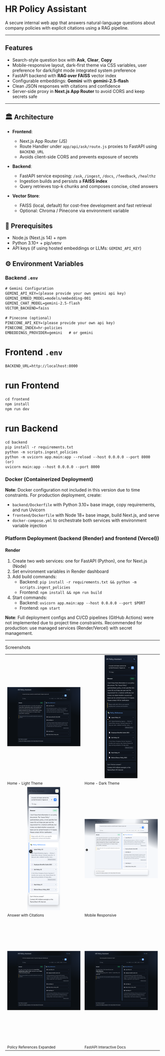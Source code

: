 # HR Policy Assistant

A secure internal web app that answers natural-language questions about company policies with explicit citations using a RAG pipeline.

---

##  Features

-  Search-style question box with **Ask**, **Clear**, **Copy**  
-  Mobile-responsive layout, dark-first theme via CSS variables, user preference for dark/light mode integrated system preference
-  FastAPI backend with **RAG over FAISS** vector index  
-  Configurable embeddings: **Gemini** with **gemini-2.5-flash**  
-  Clean JSON responses with citations and confidence  
-  Server-side proxy in **Next.js App Router** to avoid CORS and keep secrets safe  

---

## 🏛 Architecture

- **Frontend**:  
  - Next.js App Router (JS)  
  - Route Handler under `app/api/ask/route.js` proxies to FastAPI using `BACKEND_URL`  
  - Avoids client-side CORS and prevents exposure of secrets  

- **Backend**:  
  - FastAPI service exposing: `/ask`, `/ingest`, `/docs`, `/feedback`, `/healthz`  
  - Ingestion builds and persists a **FAISS index**  
  - Query retrieves top-k chunks and composes concise, cited answers  

- **Vector Store**:  
  - FAISS (local, default) for cost-free development and fast retrieval  
  - Optional: Chroma / Pinecone via environment variable  

## 🔧 Prerequisites

- Node.js (Next.js 14) + npm  
- Python 3.10+ + pip/venv  
- API keys (if using hosted embeddings or LLMs:  `GEMINI_API_KEY`)  

## ⚙️ Environment Variables

### Backend `.env`
```env
# Gemini Configuration
GEMINI_API_KEY=(please provide your own gemini api key)
GEMINI_EMBED_MODEL=models/embedding-001
GEMINI_CHAT_MODEL=gemini-2.5-flash
VECTOR_BACKEND=faiss

# Pinecone (optional)
PINECONE_API_KEY=(please provide your own api key)
PINECONE_INDEX=hr-policies
EMBEDDINGS_PROVIDER=gemini   # or gemini
```
# Frontend `.env`
```env
BACKEND_URL=http://localhost:8000
```
# run Frontend
```env
cd frontend
npm install
npm run dev
```
# run Backend
```env
cd backend
pip install -r requirements.txt
python -m scripts.ingest_policies
python -m uvicorn app.main:app --reload --host 0.0.0.0 --port 8000
(or)
uvicorn main:app --host 0.0.0.0 --port 8000
```


### Docker (Containerized Deployment)

**Note**: Docker configuration not included in this version due to time constraints. For production deployment, create:
- `backend/Dockerfile` with Python 3.10+ base image, copy requirements, and run Uvicorn
- `frontend/Dockerfile` with Node 18+ base image, build Next.js, and serve
- `docker-compose.yml` to orchestrate both services with environment variable injection

### Platform Deployment (backend (Render) and frontend (Vercel))

#### Render
1. Create two web services: one for FastAPI (Python), one for Next.js (Node)
2. Set environment variables in Render dashboard
3. Add build commands:
   - Backend: `pip install -r requirements.txt && python -m scripts.ingest_policies`
   - Frontend: `npm install && npm run build`
4. Start commands:
   - Backend: `uvicorn app.main:app --host 0.0.0.0 --port $PORT`
   - Frontend: `npm start`


**Note**: Full deployment configs and CI/CD pipelines (GitHub Actions) were not implemented due to project time constraints. Recommended for production: use managed services (Render/Vercel) with secret management.

---


Screenshots
<table>
  <tr>
    <td><img src="/assets/ss1.png" alt="Home - Light Theme" style="height:400px;width:400px;object-fit:contain;" /><br/><sub>Home - Light Theme</sub></td>
    <td><img src="/assets/ss2.png" alt="Home - Dark Theme" style="height:400px;width:400px;object-fit:contain;" /><br/><sub>Home - Dark Theme</sub></td>
  </tr>
  <tr>
    <td><img src="/assets/ss3.png" alt="Answer with Citations" style="height:400px;width:400px;object-fit:contain;" /><br/><sub>Answer with Citations</sub></td>
    <td><img src="/assets/ss4.png" alt="Mobile Responsive" style="height:400px;width:400px;object-fit:contain;" /><br/><sub>Mobile Responsive</sub></td>
  </tr>
  <tr>
    <td><img src="/assets/ss5.png" alt="Policy References" style="height:400px;width:400px;object-fit:contain;" /><br/><sub>Policy References Expanded</sub></td>
    <td><img src="/assets/ss6.png" alt="FastAPI Docs" style="height:400px;width:400px;object-fit:contain;" /><br/><sub>FastAPI Interactive Docs</sub></td>
  </tr>
</table>


